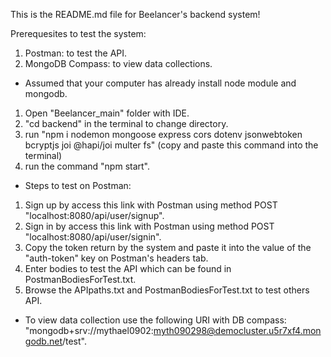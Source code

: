 This is the README.md file for Beelancer's backend system!

Prerequesites to test the system:

1. Postman: to test the API.
2. MongoDB Compass: to view data collections.

- Assumed that your computer has already install node module and mongodb.

1. Open "Beelancer_main" folder with IDE.
2. "cd backend" in the terminal to change directory.
3. run "npm i nodemon mongoose express cors dotenv jsonwebtoken bcryptjs joi @hapi/joi multer fs" (copy and paste this command into the terminal)
4. run the command "npm start".

- Steps to test on Postman:

1. Sign up by access this link with Postman using method POST "localhost:8080/api/user/signup".
2. Sign in by access this link with Postman using method POST "localhost:8080/api/user/signin".
3. Copy the token return by the system and paste it into the value of the "auth-token" key on Postman's headers tab.
4. Enter bodies to test the API which can be found in PostmanBodiesForTest.txt.
5. Browse the APIpaths.txt and PostmanBodiesForTest.txt to test others API.

- To view data collection use the following URI with DB compass: "mongodb+srv://mythael0902:myth090298@democluster.u5r7xf4.mongodb.net/test".
